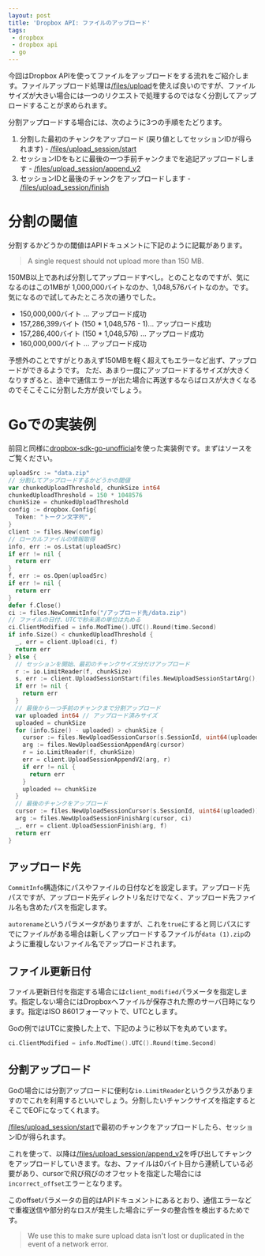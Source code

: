 ```yaml
---
layout: post
title: 'Dropbox API: ファイルのアップロード'
tags:
 - dropbox
 - dropbox api
 - go
---
```


今回はDropbox APIを使ってファイルをアップロードをする流れをご紹介します。ファイルアップロード処理は[/files/upload](https://www.dropbox.com/developers/documentation/http/documentation#files-upload)を使えば良いのですが、ファイルサイズが大きい場合には一つのリクエストで処理するのではなく分割してアップロードすることが求められます。

分割アップロードする場合には、次のように3つの手順をたどります。

1. 分割した最初のチャンクをアップロード (戻り値としてセッションIDが得られます) - [/files/upload_session/start](https://www.dropbox.com/developers/documentation/http/documentation#files-upload_session-start)
2. セッションIDをもとに最後の一つ手前チャンクまでを追記アップロードします - [/files/upload_session/append_v2](https://www.dropbox.com/developers/documentation/http/documentation#files-upload_session-append_v2)
3. セッションIDと最後のチャンクをアップロードします - [/files/upload_session/finish](https://www.dropbox.com/developers/documentation/http/documentation#files-upload_session-finish)

# 分割の閾値

分割するかどうかの閾値はAPIドキュメントに下記のように記載があります。

> A single request should not upload more than 150 MB.

150MB以上であれば分割してアップロードすべし。とのことなのですが、気になるのはこの1MBが 1,000,000バイトなのか、1,048,576バイトなのか。です。
気になるので試してみたところ次の通りでした。

* 150,000,000バイト ... アップロード成功
* 157,286,399バイト (150 * 1,048,576 - 1)... アップロード成功
* 157,286,400バイト (150 * 1,048,576) ... アップロード成功
* 160,000,000バイト ... アップロード成功

予想外のことですがとりあえず150MBを軽く超えてもエラーなど出ず、アップロードができるようです。
ただ、あまり一度にアップロードするサイズが大きくなりすぎると、途中で通信エラーが出た場合に再送するならばロスが大きくなるのでそこそこに分割した方が良いでしょう。

# Goでの実装例

前回と同様に[dropbox-sdk-go-unofficial](https://github.com/dropbox/dropbox-sdk-go-unofficial)を使った実装例です。まずはソースをご覧ください。

```go
uploadSrc := "data.zip"
// 分割してアップロードするかどうかの閾値
var chunkedUploadThreshold, chunkSize int64
chunkedUploadThreshold = 150 * 1048576
chunkSize = chunkedUploadThreshold
config := dropbox.Config{
  Token: "トークン文字列",
}
client := files.New(config)
// ローカルファイルの情報取得
info, err := os.Lstat(uploadSrc)
if err != nil {
  return err
}
f, err := os.Open(uploadSrc)
if err != nil {
  return err
}
defer f.Close()
ci := files.NewCommitInfo("/アップロード先/data.zip")
// ファイルの日付、UTCで秒未満の単位は丸める
ci.ClientModified = info.ModTime().UTC().Round(time.Second)
if info.Size() < chunkedUploadThreshold {
  _, err = client.Upload(ci, f)
  return err
} else {
  // セッションを開始、最初のチャンクサイズ分だけアップロード
  r := io.LimitReader(f, chunkSize)
  s, err := client.UploadSessionStart(files.NewUploadSessionStartArg(), r)
  if err != nil {
    return err
  }
  // 最後から一つ手前のチャンクまで分割アップロード
  var uploaded int64 // アップロード済みサイズ
  uploaded = chunkSize
  for (info.Size() - uploaded) > chunkSize {
    cursor := files.NewUploadSessionCursor(s.SessionId, uint64(uploaded))
    arg := files.NewUploadSessionAppendArg(cursor)
    r = io.LimitReader(f, chunkSize)
    err = client.UploadSessionAppendV2(arg, r)
    if err != nil {
      return err
    }
    uploaded += chunkSize
  }
  // 最後のチャンクをアップロード
  cursor := files.NewUploadSessionCursor(s.SessionId, uint64(uploaded))
  arg := files.NewUploadSessionFinishArg(cursor, ci)
  _, err = client.UploadSessionFinish(arg, f)
  return err
}
```

## アップロード先

`CommitInfo`構造体にパスやファイルの日付などを設定します。アップロード先パスですが、アップロード先ディレクトリ名だけでなく、アップロード先ファイル名も含めたパスを指定します。

`autorename`というパラメータがありますが、これを`true`にすると同じパスにすでにファイルがある場合は新しくアップロードするファイルが`data (1).zip`のように重複しないファイル名でアップロードされます。

## ファイル更新日付

ファイル更新日付を指定する場合には`client_modified`パラメータを指定します。指定しない場合にはDropboxへファイルが保存された際のサーバ日時になります。指定はISO 8601フォーマットで、UTCとします。

Goの例ではUTCに変換した上で、下記のように秒以下を丸めています。
```go
ci.ClientModified = info.ModTime().UTC().Round(time.Second)
```

## 分割アップロード

Goの場合には分割アップロードに便利な`io.LimitReader`というクラスがありますのでこれを利用するといいでしょう。分割したいチャンクサイズを指定するとそこでEOFになってくれます。

[/files/upload_session/start](https://www.dropbox.com/developers/documentation/http/documentation#files-upload_session-start)で最初のチャンクをアップロードしたら、セッションIDが得られます。

これを使って、以降は[/files/upload_session/append_v2](https://www.dropbox.com/developers/documentation/http/documentation#files-upload_session-append_v2)を呼び出してチャンクをアップロードしていきます。なお、ファイルは0バイト目から連続している必要があり、cursorで飛び飛びのオフセットを指定した場合には`incorrect_offset`エラーとなります。

このoffsetパラメータの目的はAPIドキュメントにあるとおり、通信エラーなどで重複送信や部分的なロスが発生した場合にデータの整合性を検出するためです。

> We use this to make sure upload data isn't lost or duplicated in the event of a network error.

